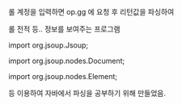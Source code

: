 롤 계정을 입력하면 op.gg 에 요청 후 리턴값을 파싱하여

롤 전적 등.. 정보를 보여주는 프로그램

import org.jsoup.Jsoup;

import org.jsoup.nodes.Document;

import org.jsoup.nodes.Element;

등 이용하여 자바에서 파싱을 공부하기 위해 만들었음.
